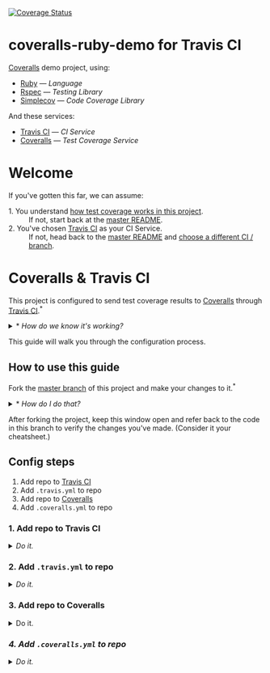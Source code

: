 [![Coverage Status](https://coveralls.io/repos/github/afinetooth/coveralls-demo-ruby/badge.svg?branch=travis)](https://coveralls.io/github/afinetooth/coveralls-demo-ruby?branch=travis)

# coveralls-ruby-demo for Travis CI

[Coveralls](https://coveralls.io/) demo project, using:

* [Ruby](https://www.ruby-lang.org/) — *Language*
* [Rspec](https://rspec.info/) — *Testing Library*
* [Simplecov](https://github.com/colszowka/simplecov) — *Code Coverage Library*

And these services:

* [Travis CI](https://travis-ci.org/) — *CI Service*
* [Coveralls](https://coveralls.io/) — *Test Coverage Service*

# Welcome

If you've gotten this far, we can assume:
   
<dl>
  <dt>1. You understand <a href="https://github.com/afinetooth/coveralls-demo-ruby#1-understand-test-coverage-in-this-project">how test coverage works in this project</a>.</dt>
  <dd>If not, start back at the <a href="https://github.com/afinetooth/coveralls-demo-ruby">master README</a>.</dd>

  <dt>2. You've chosen <a href="https://travis-ci.org/">Travis CI</a> as your CI Service.</dt>
  <dd>If not, head back to the <a href="https://github.com/afinetooth/coveralls-demo-ruby">master README</a> and <a href="https://github.com/afinetooth/coveralls-demo-ruby#which-ci-service-will-you-use">choose a different CI / branch</a>.</dd>
</dl>

# Coveralls & Travis CI

This project is configured to send test coverage results to [Coveralls](https://coveralls.io/) through [Travis CI](https://travis-ci.org/).<sup>*</sup>

<details>
   <summary>* <em>How do we know it's working?</em></summary>

---

Notice the Coveralls badge at the top of the page:

[![Coverage Status](https://coveralls.io/repos/github/afinetooth/coveralls-demo-ruby/badge.svg?branch=travis)](https://coveralls.io/github/afinetooth/coveralls-demo-ruby?branch=travis)

That tells us we're configured correctly and successfully receiving coverage reports back from [Coveralls](https://coveralls.io/).

---

</details>

This guide will walk you through the configuration process.

## How to use this guide

Fork the [master branch](https://github.com/afinetooth/coveralls-demo-ruby/tree/master) of this project and make your changes to it.<sup>*</sup> 

<details>
   <summary>* <em>How do I do that?</em></summary>
   
---

<details>
   <summary><strong>1. Fork the project</strong></summary>

---

Click the __Fork__ button:

![fork-this-project.png](../media/media/fork-this-project.png)

GitHub will tell you it's working on your fork:

![forking-this-project.png](../media/media/forking-this-project.png)

When it's done, you'll see a new repo that looks just like the original, called `coveralls-demo-ruby`, only now you'll notice it belongs to you:

![you-forked-this-project.png](../media/media/you-forked-this-project.png)

---

</details>

<details>
   <summary><strong>2. Clone the project</strong></summary>

---


Click the __Clone or download__ button, then click the __Clipboard icon__ to copy the URL:

![clone-this-project.png](../media/media/clone-this-project.png)

Now go to your terminal and enter the clone command:

```
git clone git@github.com:<your-github-username>/coveralls-demo-ruby.git
```

Your results should look something like this:

```
Cloning into 'coveralls-demo-ruby'...
Enter passphrase for key '/Users/jameskessler/.ssh/id_rsa': 
remote: Enumerating objects: 66, done.
remote: Counting objects: 100% (66/66), done.
remote: Compressing objects: 100% (66/66), done.
remote: Total 543 (delta 40), reused 0 (delta 0), pack-reused 477
Receiving objects: 100% (543/543), 2.51 MiB | 3.05 MiB/s, done.
Resolving deltas: 100% (335/335), done.
```

Great. Now you have a working copy of the project on your local machine.

---

</details>

<details>
   <summary><strong>3. Create a new working branch</strong></summary>

---

Change directories into the project directory:

```
cd coveralls-demo-ruby/
```

And create the new working branch:

*(Call the new branch whatever you wish, for instance: `travis-ci`.)*

```
git checkout -b travis-ci
```

Great. Now you're in a working branch where you can make changes to your own copy of this repo.

You're ready to continue with this guide.

</details>

---

</details>

After forking the project, keep this window open and refer back to the code in this branch to verify the changes you've made. (Consider it your cheatsheet.)

## Config steps

1. Add repo to [Travis CI](https://travis-ci.org/)
2. Add `.travis.yml` to repo
3. Add repo to [Coveralls](https://coveralls.io/)
4. Add `.coveralls.yml` to repo

### 1. Add repo to Travis CI

<details>
   <summary><em>Do it.</em></summary>
   
---
   
*If you haven't done so already, [fork this project](https://github.com/afinetooth/coveralls-demo-ruby/blob/travis/README.md#how-to-use-this-guide) and clone it down to your local machine so you're working with a local copy that belongs to you.*

*The rest of these steps apply to* <strong>your *project, not this one</strong>.*

---

To add a new public repo to Travis, __[Sign in](https://travis-ci.org/signin)__ at [http://travis-ci.org/](http://travis-ci.org/) with your GitHub login<sup>*</sup>:

![travis-ci-sign-in.png](../media/media/travis-ci-sign-in.png)

<details>
   <summary>* <em>Need to sign up?</em></summary>

---

Just click <strong><a target="_blank" href="https://travis-ci.org/signup">Sign up</a></strong> and use your GitHub login:

![travis-ci-sign-up.png](../media/media/travis-ci-sign-up.png)

---
</details>

Once you're signed in, click on your profile image on the uppper right and choose <strong>Settings</strong>, or go directly to:<br />
[https://travis-ci.org/account/repositories](https://travis-ci.org/account/repositories):

![travis-ci-settings-repos.png](../media/media/travis-ci-settings-repos.png)

<details>
   <summary><em>Wait! I don't see my repo!</em></summary>
   
---

If Travis doesn't already list all of your *public repos*, click the __Sync account__ button to refresh the list.<sup>*</sup>

<details>
   <summary>* <em>What about private repos?</em></summary>

---

<em><a href="http://travis-ci.org/">http://travis-ci.org/</a> is the free version of the Travis CI service that's always free for public repos. To manage private repos, you'll want to join the paid service at <a href="http://travis-ci.com/">http://travis-ci.com/</a>.</em>

</details>

---

</details>

To add your repo to Travis, simply click the toggle control next to your __repo name__, setting it to __ON__:

![travis-ci-settings-repos-coveralls-demo-ruby.png](../media/media/travis-ci-settings-repos-coveralls-demo-ruby.png)

<details>
   <summary><em>What about those settings?</em></summary>

---

<em>Not necessary right now. You can click on the <strong>Settings button</strong> next to your repo to see some basic configuration options, but for now let's leave everything there as-is.</em>

<em>Our looks like this:</em>

![travis-ci-settings-repos-coveralls-demo-ruby-settings.png](../media/media/travis-ci-settings-repos-coveralls-demo-ruby-settings.png)

---

</details>

__Great! [Travis](http://travis-ci.org/) is now tracking your repo.__

---

</details>

### 2. Add `.travis.yml` to repo

<details>
   <summary><em>Do it.</em></summary>
   
---

According to the <a href="https://docs.travis-ci.com/user/tutorial/">documentation</a><sup>*</sup>, our next step is to add a `.travis.yml` config file to our repo.

<details>
   <summary>* <em>Where'd you find that documentation?</em></summary>

---

<em>The free version of Travis CI doesn't offer as much hand-holding as the paid version. Clicking on <strong>Documentation</strong> in the footer even takes us to docs for the paid version of the service, which aren't 100% applicable for the free service.</em>

No matter, though. For us, the [Getting started with GitHub](https://docs.travis-ci.com/user/tutorial/#to-get-started-with-travis-ci-using-github) instructions still apply&mdash;<em>after the first three (3) steps aboout adding your repo to travis-ci.com</em>:

![travis-ci-docs-getting-started-with-github.png](../media/media/travis-ci-docs-getting-started-with-github.png)

That `.travis.yml` is for Ruby and applies well <em>enough</em> to our project...

![travis-ci-docs-getting-started-with-github-sample-travis-yml.png](../media/media/travis-ci-docs-getting-started-with-github-sample-travis-yml.png)

...with the exception that we're not using `jruby`. Instead, we're using "regular old ruby", or the MRI (or "Matz") version of Ruby, so our `.travis.yml` looks a little different from the example.

<details>
   <summary>* <em>What if my project's not in Ruby?</em></summary>
   
---

<em>If your project is in a different language, no worries. Travis CI provides a set of [language-specific guides](https://docs.travis-ci.com/user/language-specific/) for forming your `.travis.yml`. For instance, here's the guide for [Javascript with Node](https://docs.travis-ci.com/user/languages/javascript-with-nodejs/).</em>

<em>For this project we're using Ruby, so go with the Ruby config for now.</em>

</details>

---

</details>

Here's the version you'll want to use for your project:

```yaml
language: ruby
rvm:
- 2.6.3

script:
  - bundle exec rspec

notifications:
  email: false
```

<details>
   <summary><em>What do those settings mean?</em></summary>

---

Pretty straighforward:

```
language: ruby
rvm:
- 2.6.3
```

Tells Travis that our project is in `ruby`, specifically, version `2.6.3`.

(Moreover, we're using the default Ruby interpreter&mdash;MRI, or "Matz Ruby." If we were using a different interpreter, such as JRuby, then we'd need another line below `-2.6.3`, specifically `- jruby` (*same level of indentation*)).

```
script:
  - bundle exec rspec
```

Is telling Travis how to run our project.

In this case, we're asking Travis to run our test suite (RSpec).

Finally:

```
notifications:
  email: false
```

Tell Travis "don't send me an email every time I push a commit." Completely optional, just a suggestion to keep your first builds from being too noisy.

If you'd like to see how those emails look, just replace `false` with your email, like:

```
notifications:
  email: afinetooth@gmail.com
```

And that's it. Pretty simple, right?

<details>
   <summary><em>Hey, why is my `.travis.yml` different from the version in this branch?</em></summary>

---

Your version is simpler than ours for one reason.

Our `.travis.yml` looks like this:

```yaml
language: ruby
rvm:
- 2.6.3

branches:
  only:
  - travis
  except:
  - master

script:
  - bundle exec rspec

notifications:
  email: false
```

Where the difference is this section:

```yaml
branches:
  only:
  - travis
  except:
  - master
```

That `branches:` section just means we're doing something a little fancier around our branches compared to your project.

Specifically, in our project we only want to run builds on pushes to our `travis` branch, which is the only branch we've configured to work with Travis CI. (Other branches work with other CI services.)

Therefore, we use the `only:` declaration and specify `travis` (*for the `travis` branch*).

For good measure, we've also added the `except:` declaration&mdash;not strictly necessary, but informative in that we never want to to run builds on commits to our `master` branch. That's because our master branch is meant to remain a pristine area of unconfigured demo code. (Code that will run nowhere except on our local machine.)

By contrast, your first Travis config can be more "plain vanilla," permitting builds on any branch you might create on your project. 

Thus, no need for you to declare anything under `branches:`.

</details>

---

</details>

Just paste those contents into a new, empty file in your IDE titled `.travis.yml`.

Then commit it:

```
git add .
git commit -m "Add .travis.yml."
```

Then add the file to your repo by pushing it up to GitHub:

```
git push -u origin <my-new-branch>
```

*(Where `<my-new-branch>` is `travis-ci` if you went with my suggestion.)*

And guess what? 

__That's it! Travis is building your project in a remote, virtual CI environment.__

<details>
   <summary><em>Prove it!</em></summary> 
   
---

Travis started your first build the moment you pushed your last commit:

```
git push -u origin <my-new-branch>
```

To prove that to yourself, just visit [Travis](https://travis-ci.org/) to see your first build.

For us, that meant going here:<br />
[https://travis-ci.org/github/afinetooth/coveralls-demo-ruby](https://travis-ci.org/github/afinetooth/coveralls-demo-ruby) 

Your URL will be different, but should follow this format:

```
https://travis-ci.org/github/<your-github-username>/<your-github-repo>
```

Your first build should look something like this:

![travis-ci-repo-build-1.png](../media/media/travis-ci-repo-build-1.png)

Simply stated, a successful build&mdash;albeit, without much going on.

Notice those test results, which look the same as on our local machine:

```
$ bundle exec rspec

ClassOne
  covered
    returns 'covered'
    
Finished in 0.00176 seconds (files took 0.13071 seconds to load)
1 example, 0 failures

Coverage report generated for RSpec to /home/travis/build/afinetooth/coveralls-demo-ruby/coverage. 4 / 5 LOC (80.0%) covered.
The command "bundle exec rspec" exited with 0.
```

That means our tests passed and therefore our build succeeded.

</details>

Now, let's tell Travis to start sending its test results to Coveralls.

---

</details>

### 3. Add repo to Coveralls

<details>
   <summary>Do it.</summary>
   
---
   
To add your repo to [Coveralls](https://coveralls.io/sign-in), go to [http://coveralls.io/sign-in](https://coveralls.io/sign-in) and __Sign In__ with GitHub:

[IMAGE: Coveralls - Sign In]

Upon first sign-in, you won't have any active repos, so go to [Add Repos](https://coveralls.io/repos/new) and find a list of your public repos:

[IMAGE: Coveralls - Add Repo]

<details>
   <summary><em>Wait, I don't see my repo.</em></summary>
   
---

In that case, click on the __Sync Repos button__ in the upper right of the page:

[IMAGE: Add Repos - Sync Repos]

<details>
   <summary><em>What about my private repos?/em></summary>
   
---

[Coveralls](https://coveralls.io/) is free to use for public repos. To add private repos, you'll need to [subscribe](http://coevralls.io/sign-up). 

---

</details>

---

</details>

---

</details>

### 4. Add `.coveralls.yml` to repo

<details>
   <summary>Do it.</summary>
   
---
   
WIP

---

</details>
